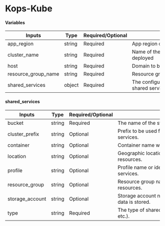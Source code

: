 # Kops-Kube

#### Variables

| Inputs              | Type         | Required/Optional | <div style="width:400px">Description</div>                                                   | Default |
|---------------------|--------------|-------------------|------------------------------------------------------------------------------------------------|---------|
| app_region          | string       | Required          | App region of the cluster                                                                     |         |
| cluster_name        | string       | Required          | Name of the cluster on which kops-kube should be deployed                                      |         |
| host                | string       | Required          | Domain to be used for kops-kube                                                                 |         |
| resource_group_name | string       | Required          | Resource group where the resources exists                                                      |         |
| shared_services   | object       | Required          | The configuration object containing details for shared services setup.                        |         |

#### shared_services

| Inputs              | Type         | Required/Optional | <div style="width:400px">Description</div>                                                   | Default |
|---------------------|--------------|-------------------|------------------------------------------------------------------------------------------------|---------|
| bucket              | string       | Required          | The name of the storage bucket for shared services.                                             |         |
| cluster_prefix      | string       | Optional          | Prefix to be used for clustering purposes in shared services.                                 |         |
| container           | string       | Optional          | Container name within the storage bucket.                                                       |         |
| location            | string       | Optional          | Geographic location for the shared services resources.                                          |         |
| profile             | string       | Optional          | Profile name or identifier for accessing shared services.                                       |         |
| resource_group      | string       | Optional          | Resource group name for organizing shared services resources.                                  |         |
| storage_account     | string       | Optional          | Storage account name where the shared services data is stored.                                  |         |
| type                | string       | Required          | The type of shared service or storage (e.g., blob, file, etc.).                                 |         |
